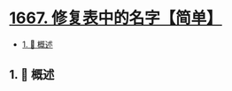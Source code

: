 # [1667. 修复表中的名字【简单】](https://github.com/tnotesjs/TNotes.leetcode/tree/main/notes/1667.%20%E4%BF%AE%E5%A4%8D%E8%A1%A8%E4%B8%AD%E7%9A%84%E5%90%8D%E5%AD%97%E3%80%90%E7%AE%80%E5%8D%95%E3%80%91)

<!-- region:toc -->

- [1. 📝 概述](#1--概述)

<!-- endregion:toc -->

## 1. 📝 概述
